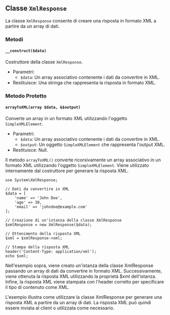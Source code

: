 ## Classe `XmlResponse`

La classe `XmlResponse` consente di creare una risposta in formato XML a partire da un array di dati.

### Metodi

#### `__construct($data)`

Costruttore della classe `XmlResponse`.

* Parametri:
  * `$data`: Un array associativo contenente i dati da convertire in XML.
* Restituisce: Una stringa che rappresenta la risposta in formato XML.

### Metodo Protetto

#### `arrayToXML(array $data, &$output)`

Converte un array in un formato XML utilizzando l'oggetto `SimpleXMLElement`.

* Parametri:
  * `$data`: Un array associativo contenente i dati da convertire in XML.
  * `$output`: Un oggetto `SimpleXMLElement` che rappresenta l'output XML.
* Restituisce: Null.

Il metodo `arrayToXML()` converte ricorsivamente un array associativo in un formato XML utilizzando l'oggetto `SimpleXMLElement`. Viene utilizzato internamente dal costruttore per generare la risposta XML.

```
use System\XmlResponse;

// Dati da convertire in XML
$data = [
    'name' => 'John Doe',
    'age' => 30,
    'email' => 'johndoe@example.com'
];

// Creazione di un'istanza della classe XmlResponse
$xmlResponse = new XmlResponse($data);

// Ottenimento della risposta XML
$xml = $xmlResponse->xml;

// Stampa della risposta XML
header('Content-Type: application/xml');
echo $xml;
```
Nell'esempio sopra, viene creato un'istanza della classe XmlResponse passando un array di dati da convertire in formato XML. Successivamente, viene ottenuta la risposta XML utilizzando la proprietà $xml dell'istanza. Infine, la risposta XML viene stampata con l'header corretto per specificare il tipo di contenuto come XML.

L'esempio illustra come utilizzare la classe XmlResponse per generare una risposta XML a partire da un array di dati. La risposta XML può quindi essere inviata al client o utilizzata come necessario.